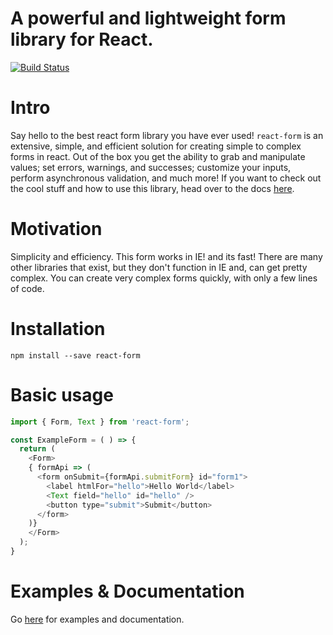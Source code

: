 # A powerful and lightweight form library for React.

[![Build Status](https://travis-ci.org/joepuzzo/react-savage-form.svg?branch=master)](https://travis-ci.org/joepuzzo/react-savage-form)

# Intro
Say hello to the best react form library you have ever used! `react-form` is an extensive, simple, and efficient solution for creating simple to complex forms in react. Out of the box you get the ability to grab and manipulate values; set errors, warnings, and successes; customize your inputs, perform asynchronous validation, and much more! If you want to check out the cool stuff and how to use this library, head over to the docs [here](https://react-savage-form.cfapps.io).

# Motivation
Simplicity and efficiency. This form works in IE! and its fast!
There are many other libraries that exist, but they don't function in
IE and, can get pretty complex. You can create very complex forms quickly,
with only a few lines of code.

# Installation
`npm install --save react-form`

# Basic usage
```javascript
import { Form, Text } from 'react-form';

const ExampleForm = ( ) => {
  return (
    <Form>
    { formApi => (
      <form onSubmit={formApi.submitForm} id="form1">
        <label htmlFor="hello">Hello World</label>
        <Text field="hello" id="hello" />
        <button type="submit">Submit</button>
      </form>
    )}
    </Form>
  );
}
```

# Examples & Documentation
Go [here](https://react-savage-form.cfapps.io) for examples and documentation.
